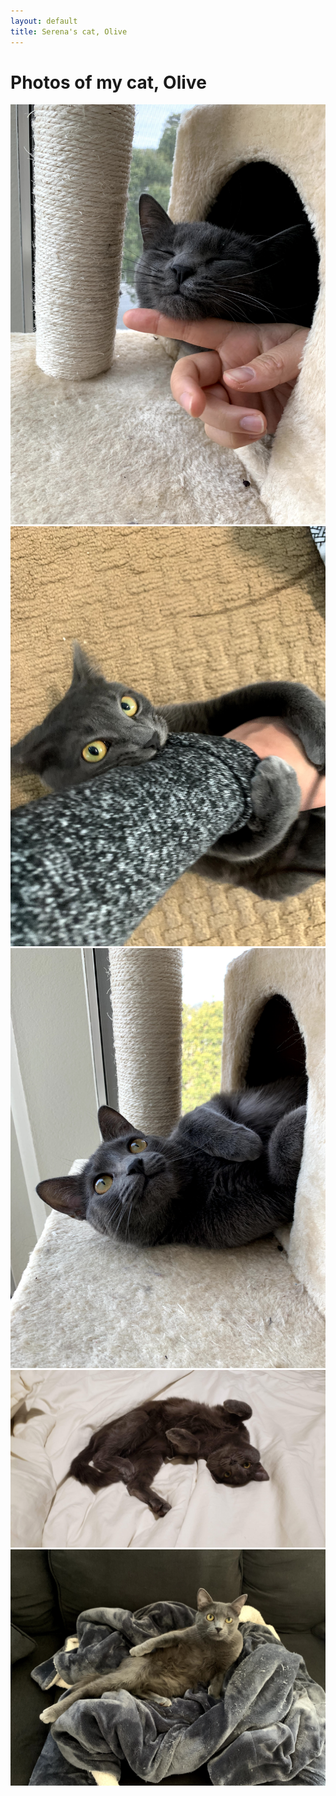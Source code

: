```yaml
---
layout: default
title: Serena's cat, Olive
---
```

	
	
# Photos of my cat, Olive #

<img src="img/olive1.jpg" alt="Photo" class="leftside_image">
<img src="img/olive2.jpg" alt="Photo" class="leftside_image">
<img src="img/olive3.jpg" alt="Photo" class="leftside_image">
<img src="img/olive4.jpg" alt="Photo" class="leftside_image">
<img src="img/olive5.jpg" alt="Photo" class="leftside_image">



